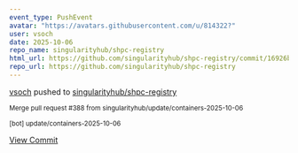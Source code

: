 ```yaml
---
event_type: PushEvent
avatar: "https://avatars.githubusercontent.com/u/814322?"
user: vsoch
date: 2025-10-06
repo_name: singularityhub/shpc-registry
html_url: https://github.com/singularityhub/shpc-registry/commit/16926b5812b4676122bf82592bde316197d404ed
repo_url: https://github.com/singularityhub/shpc-registry
---
```


<a href='https://github.com/vsoch' target='_blank'>vsoch</a> pushed to <a href='https://github.com/singularityhub/shpc-registry' target='_blank'>singularityhub/shpc-registry</a>

<small>Merge pull request #388 from singularityhub/update/containers-2025-10-06

[bot] update/containers-2025-10-06</small>

<a href='https://github.com/singularityhub/shpc-registry/commit/16926b5812b4676122bf82592bde316197d404ed' target='_blank'>View Commit</a>